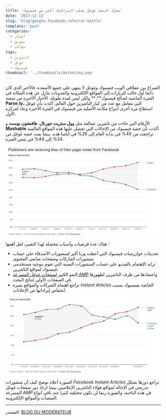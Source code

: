 ```yaml
---
title: 'محرك البحث غوغل يجلب الترافيك أكثر من فيسبوك'
date: '2017-12-13'
slug: 'blog/google-facebook-referral-battle'
template: 'post'
categories:
  - أخبار
  - تسويق
  - مقالات
tags:
  - التدوين
  - غوغل
  - فيسبوك
thumbnail: '../thumbnails/marketing.png'
---
```


الصراع بين عملاقي الويب فيسبوك وغوغل لا ينتهي على جميع الأصعدة، فالأخير الذي كان دائما أول جالب للزيارات إلى المواقع الإلكترونية والمدونات تنازل عن هذه المكانة في الفترة الماضية لصالح فيسبوك**،** ولكن ليس لمدة طويلة. الأخبار الأخيرة من منصة **Parse.ly،** التي تتعامل مع عدد من كبار الناشرين حول العالم، أكدت بأن غوغل استطاع مرة أخرى انتزاع مكانته الأصلية من فيسبوك في الفترة الأخيرة وعاد لمركزه الأول.

الأرقام التي جاءت من ناشرين عمالقة مثل **وول ستريت جورنال**، **هافنغتون بوست** و **Mashable** أكدت بأن حصة فيسبوك من الإحالات التي تحصل عليها هذه المواقع العالمية تراجعت من 40% في بداية العام إلى 26% في أيامنا هذه، بينما نمت حصة غوغل من 34% إلى 44% في نفس الفترة.

[![Google Facebook Referral](../images/google-facebook-referral.jpg)](../images/google-facebook-referral.jpg)

هناك عدة فرضيات وأسباب محتملة لهذا التغيير، لعل أهمها :

- تحديثات خوارزميات فيسبوك التي أعطت وزنا أكبر لمنشورات الأصدقاء على حساب منشورات الماركات وصفحات صانعي المحتوى.
- تزايد الإهتمام بالفيديو على حساب المنشورات النصية التي تقوم بتوجيه مستخدمي فيسبوك لمواقع الناشرين.
- النمو الكبير [لصفحات غوغل المسرعة AMP](https://www.tutomena.com/marketing/accelerated-mobile-pages/) واعتمادها من طرف الناشرين لظهورها في الصفحات الأولى لنتائج البحث.
- تراجع اهتمام الشركات والمواقع بميزة _Instant Articles_ الخاصة بفيسبوك بسبب انخفاض إيراداتها من الإعلانات.

[![amp-instant-articles](../images/amp-instant-articles.jpg)](../images/amp-instant-articles.jpg)الصورة أعلاه توضح كيف أن منشورات *Facebook Instant Articles* تراجع دورها بشكل تدريجي في الإحالة لمواقع هؤلاء الناشرين الإعلاميين بينما ازداد دور صفحات غوغل المسرعة _AMP_ في هذه الناحية، والصورة ربما لن تكون مختلفة كثيرا عند باقي أنواع المنصات والمواقع الإلكترونية.

---

المصدر: [BLOG DU MODERATEUR](https://www.blogdumoderateur.com/google-facebook-trafic/)
